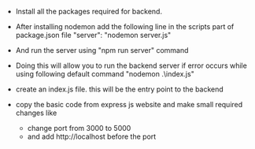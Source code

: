 - Install all the packages required for backend.
- After installing nodemon add the following line in the scripts part of package.json file
"server": "nodemon server.js"
- And run the server using "npm run server" command
- Doing this will allow you to run the backend server if error occurs while using following default command
"nodemon .\index.js"


- create an index.js file. this will be the entry point to the backend
- copy the basic code from express js website and make small required changes like
     * change port from 3000 to 5000
     * and add http://localhost before the port